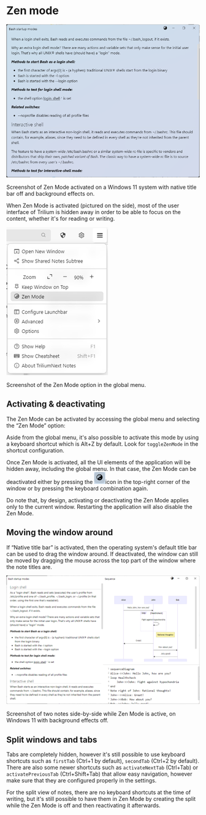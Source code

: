 # Zen mode
![](3_Zen%20mode_image.png)

Screenshot of Zen Mode activated on a Windows 11 system with native title bar off and background effects on.

When Zen Mode is activated (pictured on the side), most of the user interface of Trilium is hidden away in order to be able to focus on the content, whether it's for reading or writing.

![](1_Zen%20mode_image.png)

Screenshot of the Zen Mode option in the global menu.

## Activating & deactivating

The Zen Mode can be activated by accessing the global menu and selecting the “Zen Mode” option:

Aside from the global menu, it's also possible to activate this mode by using a keyboard shortcut which is Alt+Z by default. Look for `toggleZenMode` in the shortcut configuration.

Once Zen Mode is activated, all the UI elements of the application will be hidden away, including the global menu. In that case, the Zen Mode can be deactivated either by pressing the ![](4_Zen%20mode_image.png)icon in the top-right corner of the window or by pressing the keyboard combination again.

Do note that, by design, activating or deactivating the Zen Mode applies only to the current window. Restarting the application will also disable the Zen Mode.

## Moving the window around

If “Native title bar” is activated, then the operating system's default title bar can be used to drag the window around. If deactivated, the window can still be moved by dragging the mouse across the top part of the window where the note titles are.

![](5_Zen%20mode_image.png)

Screenshot of two notes side-by-side while Zen Mode is active, on Windows 11 with background effects off.

## Split windows and tabs

Tabs are completely hidden, however it's still possible to use keyboard shortcuts such as `firstTab` (Ctrl+1 by default), `secondTab` (Ctrl+2 by default). There are also some newer shortcuts such as `activateNextTab` (Ctrl+Tab) or `activatePreviousTab` (Ctrl+Shift+Tab) that allow easy navigation, however make sure that they are configured properly in the settings.

For the split view of notes, there are no keyboard shortcuts at the time of writing, but it's still possible to have them in Zen Mode by creating the split while the Zen Mode is off and then reactivating it afterwards.